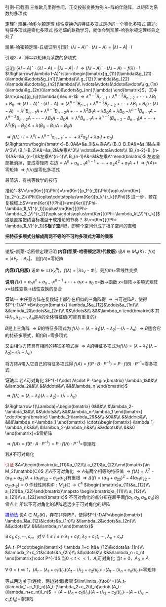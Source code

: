 引例-已截图
三维欧几里得空间，正交投影变换为例
$\lambda-$阵的伴随阵，以矩阵为系数的多项式

定理1: 凯莱-哈弥尔顿定理
线性变换$\Phi$的特征多项式是$\Phi$的一个零化多项式
简述: 特征多项式是零化多项式
按老邱的路劲学习，就体会到凯莱-哈弥尔顿定理经典之处了


凯莱-哈密顿定理-丘版证明
引理1: $(\lambda I-A)^\star\cdot(\lambda I-A)=|\lambda I-A|\cdot I$

引理2: $\lambda-$阵$\leftrightharpoons$以矩阵为系数的多项式

证明:
$(\lambda I-A)^\star\cdot(\lambda I-A)=|\lambda I-A|\cdot I$
$\Rightarrow(\lambda I-A)^\star\cdot(\lambda I-A)=f(\lambda)\cdot I$
$\Rightarrow(\lambda I-A)^\star=\begin{bmatrix}g_{11}(\lambda)&g_{21}(\lambda)&\cdots&g_{n1}(\lambda)\\\ g_{12}(\lambda)&g_{22}(\lambda)&\cdots&g_{n2}(\lambda)\\\ \vdots&\vdots&\ddots&\vdots\\\ g_{1n}(\lambda)&g_{2n}(\lambda)&\cdots&g_{nn}(\lambda)
\end{bmatrix}$，其中$\rm{deg}[g_{ij}(\lambda)]\leq n-1$
$\Rightarrow\lambda^{n-1}B_{n-1}+\lambda^{n-2}B_{n-2}+\cdots+\lambda B_1+B_0$
$\Rightarrow(\lambda I-A)^\star\cdot(\lambda I-A)$
$=(\lambda^{n-1}B_{n-1}+\lambda^{n-2}B_{n-2}+\cdots+\lambda B_1+B_0)\cdot(\lambda I-A)$
$=\lambda^nB_{n-1}A+\lambda^{n-1}B_{n-2}A+\cdots+\lambda^2 B_1A+\lambda B_0A+\lambda B_0$
$-\lambda^{n-1}B_{n-1}A-\lambda^{n-2}B_{n-2}A-\cdots-\lambda B_1A-B_0A$
$=\lambda^nB_{n-1}A+\lambda^{n-1}(B_{n-2}-B_{n-1})A+\cdots+\lambda^2(B_1-B_2)A+\lambda(B_0-B_1)A-B_0A$

$\Rightarrow f(\lambda)\cdot I=\lambda^n I+\lambda^{n-1}a_{n-1}I+\cdots+\lambda^2a_2I+\lambda a_1I+a_0I$
$\Rightarrow\begin{bmatrix}-B_0A&=&a_0I&左乘A\\\ (B_0-B_1)A&=&a_1I&左乘A^2\\\ (B_1-B_2)A&=&a_2I&左乘A^3\\\ \vdots&\vdots&\vdots\\\ (B_{n-2}-B_{n-1})A&=&a_{n-1}I&左乘A^{n-1}\\\ B_{n-1}A&=&I&左乘A^n\end{bmatrix}$
左边全部抵消掉，变成零矩阵
右边$=A^n+a_{n-1}A^{n-1}+\cdots+a_2A^2+a_1A+I$
$\Rightarrow f(A)=$零矩阵
$\Rightarrow f(\lambda)$是零化多项式

最简洁，有初等数学的技巧

推论1: $V=\rm{Ker}[f(\Phi)]=\rm{Ker}[p_1^{r_1}(\Phi)]\oplus\rm{Ker}[p_2^{r_2}(\Phi)]\oplus\cdots\oplus\rm{Ker}[p_k^{r_k}(\Phi)]$
进一步，若在复数域上$V=\rm{Ker}[f(\Phi)]=\rm{Ker}[(\Phi-\lambda_1I_V)^{r_1}]\oplus\rm{Ker}[(\Phi-\lambda_2I_V)^{r_2}]\oplus\cdots\oplus\rm{Ker}[(\Phi-\lambda_kI_V)^{r_k}]$
这是直接把约当标准型干成推论的节奏？
$\rm{Ker}[(\Phi-\lambda_1I_V)^{r_1}]$**根子空间**!!，即整个空间分成了根子空间的直和

**把特征多项式分解成两两不等的不可约多项式方幂的乘积**

---

谢版-凯莱-哈密顿定理证明
**内容(凯莱-哈密顿定理/代数版)**
设$A\in M_n(K)$，$f(x)=|\lambda E_n-A_n|$，
则$f(A)=$零矩阵

**内容(几何版)**
设$\Phi\in\mathbb{L}(V_K^n)$，$f(\lambda)=|\lambda\mathbb{I}_V-\Phi|$，则$f(\Phi)=$零线性变换

**说明**
$f(x)=a_nx^n+a_{n-1}x^{n-1}+\cdots+a_1x+a_0$
$x=$数$\longrightarrow$函数
$x=$矩阵$\longrightarrow$多项式矩阵
$x=$线性变换$\longrightarrow$线性变换的复合

**证法一**
由任意方阵在复数域上都存在相似的三角阵得
$\Rightarrow\exists$可逆阵$P$，使得$P^{-1}AP
=B=\begin{bmatrix}
\lambda_1&a_{12}&\cdots&a_{1n}\\\
&\lambda_2&\cdots&a_{2n}\\\
&&\ddots&\\\
&&&\lambda_n
\end{bmatrix}$
其中$\lambda_1,\lambda_2,\cdots,\lambda_n$是$A$的全体特征值(可能有重复的)

$B$是上三角阵
$\Rightarrow B$的特征多项式为
$f(\lambda)=(\lambda-\lambda_1)(\lambda-\lambda_2)\cdots(\lambda-\lambda_n)$
$\Rightarrow B$适合它的特征多项式，即$f(B)=$零多项式

又由相似方阵具有相同的特征多项式得
$\Rightarrow A$的特征多项式为$f(\lambda)=(\lambda-\lambda_1)(\lambda-\lambda_2)\cdots(\lambda-\lambda_n)$

将方阵$A$带入它自己的特征多项式得
$f(A)=f(P\cdot B\cdot P^{-1})
=P\cdot f(B)\cdot P^{-1}=$零多项式

**证法二**
若$A$可对角化
$P^{-1}\cdot A\cdot P=\begin{bmatrix}
\lambda_1&&&\\\
&\lambda_2&&\\\
&&\ddots&\\\
&&&\lambda_n
\end{bmatrix}$

$\Rightarrow f(\lambda)=(\lambda-\lambda_1)(\lambda-\lambda_2)\cdots(\lambda-\lambda_n)$

$\Rightarrow f(\Lambda)=\begin{bmatrix}
0&&&\\\
&\lambda_2-\lambda_1&&\\\
&&\ddots&\\\
&&&\lambda_n-\lambda_1
\end{bmatrix}
\cdot\begin{bmatrix}
\lambda_1-\lambda_2&&&\\\
&0&&\\\
&&\ddots&\\\
&&&\lambda_n-\lambda_1
\end{bmatrix}
\cdots\begin{bmatrix}
\lambda_1-\lambda_n&&&\\\
&\lambda_2-\lambda_n&&\\\
&&\ddots&\\\
&&&0
\end{bmatrix}=$零矩阵

$\Rightarrow f(A)=f(P\cdot A\cdot P^{-1})=P\cdot f(\Lambda)\cdot P^{-1}=$零矩阵

若$A$不可对角化

<font color=brown>引证</font>
$A=\begin{bmatrix}a_{11}&a_{12}\\\ a_{21}&a_{22}\end{bmatrix}\in M_2(\mathbb{C})$
若$A$不可对角化
$\Rightarrow A$有两个相等的特征值
$\Rightarrow f(\lambda)=\lambda^2-(a_{11}+a_{22})\lambda+(a_{11}a_{22}-a_{21}a_{12})$有重根
$\Rightarrow \Delta(f)=(a_{11}+a_{22})^2-4(a_{11}a_{22}-a_{21}a_{12})=0$
作线性同构$\Phi:M_2(\mathbb{C})\to\mathbb{C}^4$
$\begin{bmatrix}a_{11}&a_{12}\\\ a_{21}&a_{22}\end{bmatrix}\mapsto
\begin{bmatrix}a_{11}\\\ a_{12}\\\ a_{21}\\\ a_{22}\end{bmatrix}$
不可对角化的点分布在超平面$f(a_1,a_2,a_3,a_4)$的零点上
所以不可对角化的矩阵远远少于可对角化的矩阵

<font color=blue>摄动法</font>
设$A\in M_n(K)$，存在非异阵$P$，使得$P^{-1}AP=\begin{bmatrix}
\lambda_1&a_{12}&\cdots&a_{1n}\\\
&\lambda_2&\cdots&a_{2n}\\\
&&\ddots&\\\
&&&\lambda_n
\end{bmatrix}$

$\exists\ c_1,c_2,\cdots,c_n$，对$\forall\ 1\le i\le n$
$\lambda_1+c_1t,\ \lambda_2+c_2t,\ \cdots,\ \lambda_n+c_nt$

$A_t=P\cdot\begin{bmatrix}
\lambda_1+c_1t&a_{12}&\cdots&a_{1n}\\\
&\lambda_2+c_2t&\cdots&a_{2n}\\\
&&\ddots&\\\
&&&\lambda_n+c_nt
\end{bmatrix}\cdot P^{-1}$
当$0<t<<1$，$A_t$可对角化
当$t=0$，$A_0=A$

$\forall\ 0<t\ll1$，$(A_t-(\lambda_1+c_1t)I_n)(A_t-(\lambda_2+c_2t)I_n)\cdots(A_t-(\lambda_n+c_nt)I_n)=$零矩阵

等式两边关于$t$连续，两边对$t$取极限
$\lim\limits_{t\to0^+}(A_t-(\lambda_1+c_1t)I_n)(A_t-(\lambda_2+c_2t)I_n)\cdots(A_t-(\lambda_n+c_nt)I_n)$
$=(A-(\lambda_1+c_1t)I_n)(A-(\lambda_2+c_2t)I_n)\cdots(A-(\lambda_n+c_nt)I_n)=$零矩阵
